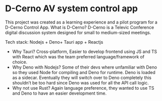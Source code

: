 # D-Cerno AV system control app
This project was created as a learning experience and a pilot program for a D-Cerno Control App.
What is D-Cerno? D-Cerno is a Televic Conference digital discussion system designed for small to medium-sized meetings.

Tech stack:  Nodejs + Deno+ Tauri app + Reactjs

- Why Tauri? Cross-platform, Easier to develop frontend using JS and TS with React which was the team preferred language/framework of choice.
- Why Deno with Nodejs? Some of their devs where unfamiliar with Deno so they used Node for compiling and Deno for runtime. Deno is loaded as a sidecar. Eventually they will switch over to Deno completely this shouldn’t be too hard since Deno was used for all the API call logic.
- Why not use Rust? Again language preference, they wanted to use TS and Deno to have an easier development time.

